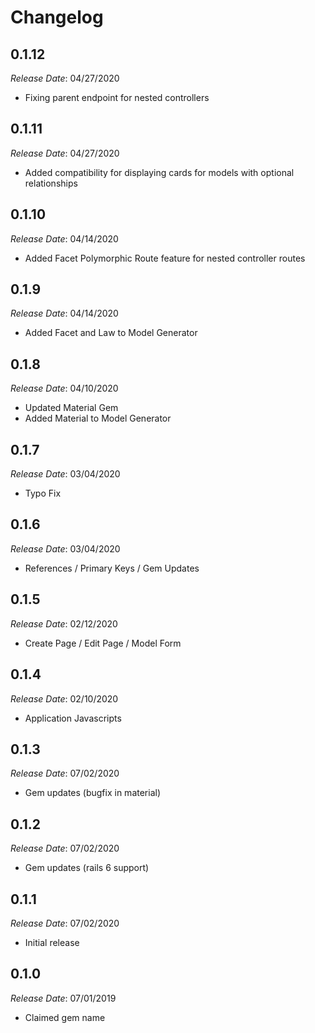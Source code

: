 # Changelog

## 0.1.12

*Release Date*: 04/27/2020

- Fixing parent endpoint for nested controllers


## 0.1.11

*Release Date*: 04/27/2020

- Added compatibility for displaying cards for models with optional relationships

## 0.1.10

*Release Date*: 04/14/2020

- Added Facet Polymorphic Route feature for nested controller routes

## 0.1.9

*Release Date*: 04/14/2020

- Added Facet and Law to Model Generator

## 0.1.8

*Release Date*: 04/10/2020

- Updated Material Gem
- Added Material to Model Generator

## 0.1.7

*Release Date*: 03/04/2020

- Typo Fix

## 0.1.6

*Release Date*: 03/04/2020

- References / Primary Keys / Gem Updates

## 0.1.5

*Release Date*: 02/12/2020

- Create Page / Edit Page / Model Form

## 0.1.4

*Release Date*: 02/10/2020

- Application Javascripts

## 0.1.3

*Release Date*: 07/02/2020

- Gem updates (bugfix in material)

## 0.1.2

*Release Date*: 07/02/2020

- Gem updates (rails 6 support)

## 0.1.1

*Release Date*: 07/02/2020

- Initial release

## 0.1.0

*Release Date*: 07/01/2019

- Claimed gem name
